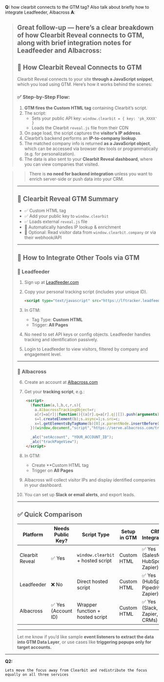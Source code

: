 **Q:** how clearbit connects to the GTM tag? Also talk about briefly how to integrate Leadfeeder, Albacross
**A**:
> Great follow-up — here’s a **clear breakdown of how Clearbit Reveal connects to GTM**, along with brief integration notes for **Leadfeeder** and **Albacross**:
> ---
> 
> ## 🔗 How Clearbit Reveal Connects to GTM
> 
> Clearbit Reveal connects to your site **through a JavaScript snippet**, which you load using GTM. Here’s how it works behind the scenes:
> 
> ### ✅ Step-by-Step Flow:
> 
> 1. **GTM fires the Custom HTML tag** containing Clearbit’s script.
> 2. The script:
>     - Sets your public API key: `window.clearbit = { key: 'pk_XXXX' }`
>     - Loads the Clearbit `reveal.js` file from their CDN   
> 3. On page load, the script captures the **visitor’s IP address**.
> 4. Clearbit’s backend performs an **IP-to-company lookup**.
> 5. The matched company info is returned **as a JavaScript object**, which can be accessed via browser dev tools or programmatically (e.g. for personalization).
> 6. The data is also sent to your **Clearbit Reveal dashboard**, where you can view companies that visited.

> > There is **no need for backend integration** unless you want to enrich server-side or push data into your CRM.
> ---
> 
> ## 🔌 Clearbit Reveal GTM Summary
> 
> - ✅ Custom HTML tag
> - ✅ Add your public key to `window.clearbit`
> - ✅ Loads external `reveal.js` file
> - 🔄 Automatically handles IP lookup & enrichment
> - 🧠 Optional: Read visitor data from `window.clearbit.company` or via their webhook/API
> ---
> 
> ## 🔄 How to Integrate Other Tools via GTM
> 
> ### 🔹 **Leadfeeder**
> 
> 1. Sign up at [Leadfeeder.com](https://www.leadfeeder.com/)
> 2. Copy your personal tracking script (includes your unique ID).
>     
>     ```html
>     <script type="text/javascript" src="https://lftracker.leadfeeder.com/lftracker_v1_YOUR_ID.js"></script>
>     ```
>     
> 3. In GTM:
>     - Tag Type: **Custom HTML**
>     - Trigger: **All Pages**
> 4. No need to set API keys or config objects. Leadfeeder handles tracking and identification passively.
> 5. Login to Leadfeeder to view visitors, filtered by company and engagement level.
> ---
> 
> ### 🔹 **Albacross**
> 
> 6. Create an account at [Albacross.com](https://albacross.com/)
>     
> 7. Get your **tracking script**, e.g.:
>     
> ```html
>     <script>
>       (function(a,l,b,c,r,s){
>         a.AlbacrossTrackingObject=r;
>         a[r]=a[r]||function(){(a[r].q=a[r].q||[]).push(arguments)};
>         s=l.createElement(b);s.async=1;s.src=c;
>         x=l.getElementsByTagName(b)[0];x.parentNode.insertBefore(s,x)
>       })(window,document,"script","https://serve.albacross.com/track.js","_alc");
>     
>       _alc("setAccount", "YOUR_ACCOUNT_ID");
>       _alc("trackPageView");
>     </script>
>   ```
>     
> 8. In GTM:
>     - Create **Custom HTML tag
>     - Trigger on **All Pages**
> 9. Albacross will collect visitor IPs and display identified companies in your dashboard.
>     
> 10. You can set up **Slack or email alerts**, and export leads.
> ---
> 
> ## ✅ Quick Comparison
> 
> |Platform|Needs Public Key?|Script Type|Setup in GTM|CRM Integrations|
> |---|---|---|---|---|
> |Clearbit Reveal|✅ Yes|`window.clearbit` + hosted script|Custom HTML|✅ Yes (Salesforce, HubSpot, Zapier)|
> |Leadfeeder|❌ No|Direct hosted script|Custom HTML|✅ Yes (HubSpot, Pipedrive, Zapier)|
> |Albacross|✅ Yes (Account ID)|Wrapper function + hosted script|Custom HTML|✅ Yes (Slack, Zapier, CRMs)|
> 
> ---
> 
> Let me know if you’d like sample **event listeners to extract the data into GTM Data Layer**, or use cases like **triggering popups only for target accounts.**


----

**Q2:**
```
Lets move the focus away from Clearbit and redistribute the focus equally on all three services
```